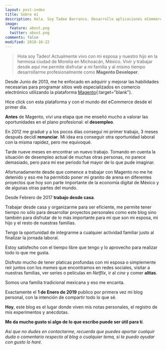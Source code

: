 ```yaml
---
layout: post-index
title: Sobre mí
description: Hola. Soy Tadeo Barranco. Desarrollo aplicaciones eCommerce utilizando Magento desde 2013.
image:
  feature: about.png
  twitter: about.png
comments: false
modified: 2018-10-22
---
```


> Hola soy Tadeo! Actualmente vivo con mi esposa y nuestro hijo en la hermosa ciudad de Morelia en Michoacán, México. Vivir y trabajar desde aquí me permite disfrutar a mi familia y al mismo tiempo desarrollarme profesionalmente como **Magento Developer**.

Desde Junio de 2013, me he enfocado en adquirir y mejorar las habilidades necesarias para programar sitios web especializados en comercio electrónico utilizando la plataforma [Magento](https://magento.com/){:target="blank"}.

Hice click con esta plataforma y con el mundo del eCommerce desde el primer día. 

**Antes** de Magento, viví una etapa que me enseñó mucho a valorar las oportunidades en el plano profesional: el **desempleo**. 

En 2012 me gradué y a los pocos días conseguí mi primer trabajo, 3 meses después decidí **renunciar**. Mi idea era conseguir otra oportunidad laboral con la misma rapidez, pero me equivoqué.

Tarde nueve meses en encontrar un nuevo trabajo. Tomando en cuenta la situación de desempleo actual de muchas otras personas, no parece demasiado, pero para mí ese periodo fué mayor de lo que pude imaginar. 

Afortunadamente desde que comence a trabajar con Magento no me he detenido y eso me ha permitido poner mi granito de arena en diferentes proyectos que hoy son parte importante de la economía digital de México y de algunas otras partes del mundo.

Desde Febrero de 2017 **trabajo desde casa**.

Trabajar desde casa y organizarme para ser eficiente, me permite tener tiempo no sólo para desarrollar proyectos personales como este blog sino también para disfrutar de lo más importante para mí que son mi esposa, mi hijo y el resto de nuestras familias.

Tengo la oportunidad de integrarme a cualquier actividad familiar justo al finalizar la jornada laboral.

Estoy satisfecho con el tiempo libre que tengo y lo aprovecho para realizar todo lo que me gusta.

Disfruto mucho de tener platicas profundas con mi esposa o simplemente reir juntos con los *memes* que encontramos en redes sociales, visitar a nuestras familias, ver series o películas en *Netflix*, ir al *cine* y comer **alitas**.

Somos una familia tradicional mexicana y eso me encanta.

Exactamente el **1 de Enero de 2019** publico por primera vez mi blog personal, con la intención de compartir todo lo que sé.

**Hoy**, este blog es el lugar donde viven mis notas personales, el registro de mis experimentos y anécdotas.

**Me da mucho gusto si algo de lo que escribo puede ser útil para tí**.

*Así que no dudes en contactarme, recuerda que puedes aportar cualquir duda o comentario respecto al blog o cualquier tema, si te puedo ayudar con gusto lo haré.*